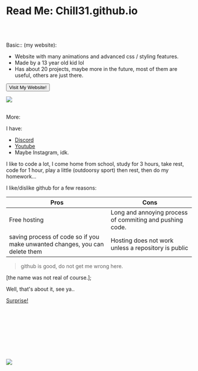 # Read Me: Chill31.github.io

<br>
<br>

Basic:: (my website):

- Website with many animations and advanced css / styling features.
- Made by a 13 year old kid lol
- Has about 20 projects, maybe more in the future, most of them are useful, others are just there.

<a href="https://chill31.github.io/"><button>Visit My Website!</button></a>

<img src="https://imgur.com/a/AuUqr98">

<br>
<br>

More:

I have:

<ul>
<li> <a href="https://discord.com/">Discord</a> </li>
<li> <a href="https://www.youtube.com/channel/UCtH_hO_5HDAni7FC_x-hxDA">Youtube</a> </li>
<li>Maybe Instagram, idk.</li>
</ul>

I like to code a lot, I come home from school, study for 3 hours, take rest, code for 1 hour, play a little (outdoorsy sport) then rest, then do my homework...

I like/dislike github for a few reasons:

| Pros | Cons |
| ----------- | ----------------- |
| Free hosting | Long and annoying process of commiting and pushing code. |
| saving process of code so if you make unwanted changes, you can delete them | Hosting does not work unless a repository is public | 

> github is good, do not get me wrong here.

[the name was not real of course.];

Well, that's about it, see ya..

<a href="#surprise">Surprise!</a>

<br>
<br>
<br>
<br>
<br>
<br>
<br>
<br>

<img src="https://chill31.github.io/assets/img/deadserver.gif" class="dead" id="surprise">
